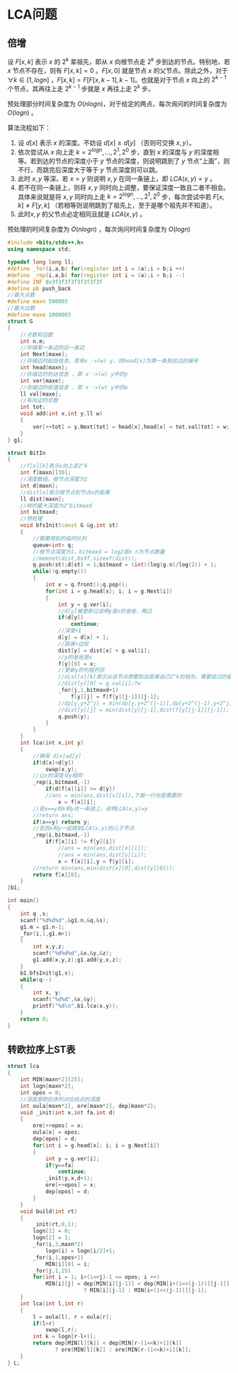 # LCA问题

## 倍增

设 $F[x,k]$ 表示 $x$ 的 $2^k$ 辈祖先，即从 $x$ 向根节点走 $2^k$ 步到达的节点。特别地，若 $x$ 节点不存在，则有 $F[x,k] = 0$ 。$F[x,0]$ 就是节点 $x$ 的父节点。除此之外，对于 $\forall k\in [1,logn]$ ，$F[x,k]=F[F[x,k-1],k-1]$。也就是对于节点 $x$ 向上的 $2^{k-1}$ 个节点，其再往上走 $2^{k-1}$ 步就是 $x$ 再往上走 $2^k$ 步。

预处理部分时间复杂度为 $O(nlogn)$，对于给定的两点，每次询问的时间复杂度为$O(logn)$ 。

算法流程如下：

1. 设 $d[x]$ 表示 $x$ 的深度。不妨设 $d[x]≥d[y]$ （否则可交换 $x,y$）。
2. 依次尝试从 $x$ 向上走 $k=2^{logn},...,2^1,2^0$ 步，直到 $x$ 的深度与 $y$ 的深度相等。若到达的节点的深度小于 $y$ 节点的深度，则说明跳到了 $y$ 节点“上面”，则不行，而跳完后深度大于等于 $y$ 节点深度则可以跳。
3. 此时 $x,y$ 等深，若 $x=y$ 则说明 $x,y$ 在同一条链上，即 $LCA(x,y)=y$ 。
4. 若不在同一条链上，则将 $x,y$ 同时向上调整，要保证深度一致且二者不相会。具体来说就是将 $x,y$ 同时向上走 $k=2^{logn},...,2^1,2^0$ 步，每次尝试中若 $F[x,k]≠F[y,k]$ （若相等则说明跳到了祖先上，至于是哪个祖先并不知道）。
5. 此时$x,y$ 的父节点必定相同且就是 $LCA(x,y)$ 。

预处理的时间复杂度为 $O(nlogn)$ ，每次询问时间复杂度为 $O(logn)$
```c++
#include <bits/stdc++.h>
using namespace std;

typedef long long ll;
#define _for(i,a,b) for(register int i = (a);i < b;i ++)
#define _rep(i,a,b) for(register int i = (a);i > b;i --)
#define INF 0x3f3f3f3f3f3f3f3f
#define pb push_back
//最大点数
#define maxn 500003
//最大边数
#define maxe 1000003
struct G
{
    //点数和边数
    int n,m;
    //存储某一条边的后一条边 
    int Next[maxe];
    //存储边的起始信息，若有x ->(w) y，则head[x]为第一条到达边的编号 
    int head[maxn];
    //存储边的到达信息 ，即 x ->(w) y中的y 
    int ver[maxe];
    //存储边的权值信息 ，即 x ->(w) y中的w
    ll val[maxe];
    //有向边的总数 
    int tot;
    void add(int x,int y,ll w)
    {
        ver[++tot] = y,Next[tot] = head[x],head[x] = tot,val[tot] = w;
    }
} g1;

struct BitIn
{
	//f[x][k]表示x向上走2^k 
	int f[maxn][30];
	//深度数组，根节点深度为1 
	int d[maxn];
	//dist[x]表示根节点到节点x的距离 
	ll dist[maxn];
	//树的最大深度为2^bitmaxd 
	int bitmaxd;
	//预处理 
	void bfsInit(const G &g,int st)
	{
		//需要用到的临时队列 
		queue<int> q;
		//根节点深度为1，bitmaxd = log2底n n为节点数量 
        //memset(dist,0x3f,sizeof(dist));
		q.push(st);d[st] = 1;bitmaxd = (int)(log(g.n)/log(2)) + 1;
		while(!q.empty())
		{
			int x = q.front();q.pop();
			for(int i = g.head[x]; i; i = g.Next[i])
			{
				int y = g.ver[i];
				//d[y]被更新过说明y是x的爸爸，略过 
				if(d[y])
					continue;
				//深度+1 
				d[y] = d[x] + 1;
				//距离+边权 
				dist[y] = dist[x] + g.val[i];
				//y的爸爸是x 
				f[y][0] = x;
				//更新y的列祖列宗 
                //dist[x][k]表示从该节点想要到达距离自己2^k的祖先，需要经过的最大边 
				//dist[y][0] = g.val[i];?w
				_for(j,1,bitmaxd+1)
					f[y][j] = f[f[y][j-1]][j-1];
                //dp[y,y+2^j] = min(dp[y,y+2^(j-1)],dp[y+2^(j-1),y+2^j]) 
				//dist[y][j] = min(dist[y][j-1],dist[f[y][j-1]][j-1]);
				q.push(y);
			}
		}
	}
	int lca(int x,int y)
	{
		//确保 d[x]≥d[y] 
		if(d[x]<d[y])
			swap(x,y);
		//让x的深度与y相同 
		_rep(i,bitmaxd,-1)
			if(d[f[x][i]] >= d[y])
            //ans = min(ans,dist[x][i]),下面一行也是需要的
				x = f[x][i];
		//若x==y则x和y在一条链上，说明LCA(x,y)=y 
        //return ans;
		if(x==y) return y;
		//否则x和y一起跳到LCA(x,y)的儿子节点 
		_rep(i,bitmaxd,-1)
			if(f[x][i] != f[y][i])
                //ans = min(ans,dist[x][i]);
				//ans = min(ans,dist[y][i]);
				x = f[x][i],y = f[y][i];
        //return min(ans,min(dist[x][0],dist[y][0]));
		return f[x][0];
	}
}b1;

int main()
{
	int q ,s;
	scanf("%d%d%d",&g1.n,&q,&s);
	g1.m = g1.n-1;
	_for(i,1,g1.m+1)
	{
		int x,y,z;
		scanf("%d%d%d",&x,&y,&z);
		g1.add(x,y,z);g1.add(y,x,z);
	}
	b1.bfsInit(g1,s);
	while(q--)
	{
		int x, y;
		scanf("%d%d",&x,&y);
		printf("%d\n",b1.lca(x,y));
	}
	return 0;
}
```

## 转欧拉序上ST表

```c++
struct lca
{
	int MIN[maxn*2][25];
	int logn[maxn*2];
	int opos = 0;
	//深度是欧拉序列对应结点的深度 
	int oula[maxn*2], ore[maxn*2], dep[maxn*2];
	void _init(int x,int fa,int d)
	{
        ore[++opos] = x;
        oula[x] = opos;
        dep[opos] = d;
		for(int i = g.head[x]; i; i = g.Next[i])
		{
			int y = g.ver[i];
			if(y==fa)
				continue;
			_init(y,x,d+1);
            ore[++opos] = x;
            dep[opos] = d;
		}
	}
	void build(int rt)
	{
		_init(rt,0,1);
		logn[1] = 0;
		logn[2] = 1;
		_for(i,3,maxn*2)
			logn[i] = logn[i/2]+1;
		_for(i,1,opos+1)
			MIN[i][0] = i;
		_for(j,1,25)
		for(int i = 1; i+(1<<j)-1 <= opos; i ++)
			MIN[i][j] = dep[MIN[i][j-1]] < dep[MIN[i+(1<<(j-1))][j-1]]
						? MIN[i][j-1] : MIN[i+(1<<(j-1))][j-1];
	}
	int lca(int l,int r)
	{
		l = oula[l], r = oula[r];
		if(l>r)
			swap(l,r);
		int k = logn[r-l+1];
		return dep[MIN[l][k]] < dep[MIN[r-(1<<k)+1][k]]
			   ? ore[MIN[l][k]] : ore[MIN[r-(1<<k)+1][k]];
	}
} L;
```

